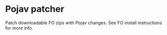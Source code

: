 # Pojav patcher

Patch downloadable FO zips with Pojav changes. See FO install instructions for more info.
